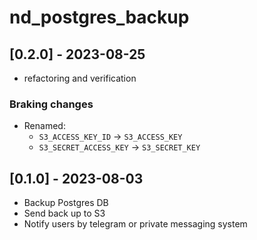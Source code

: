 <!--

All notable changes to this project will be documented in this file.

The format is based on [Keep a Changelog](https://keepachangelog.com/en/1.0.0/),
and this project adheres to [Semantic Versioning](https://semver.org/spec/v2.0.0.html).

Stub:
## [Unreleased] - YYYY-MM-DD
### Added
### Changed
### Deprecated
### Removed
### Fixed
### Security

-->

# nd_postgres_backup

## [0.2.0] - 2023-08-25
- refactoring and verification
### Braking changes
- Renamed:
  - `S3_ACCESS_KEY_ID` -> `S3_ACCESS_KEY`
  - `S3_SECRET_ACCESS_KEY` -> `S3_SECRET_KEY`

## [0.1.0] - 2023-08-03
- Backup Postgres DB
- Send back up to S3
- Notify users by telegram or private messaging system